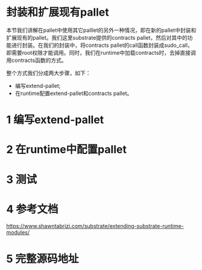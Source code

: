 # 封装和扩展现有pallet


本节我们讲解在pallet中使用其它palllet的另外一种情况，即在新的pallet中封装和扩展现有的pallet。我们这里substrate提供的contracts pallet，然后对其中的功能进行封装。在我们的封装中，将contracts pallet的call函数封装成sudo_call，即需要root权限才能调用。同时，我们在runtime中加载contracts时，去掉直接调用contracts函数的方式。

整个方式我们分成两大步骤，如下：

* 编写extend-pallet;
* 在runtime配置extend-pallet和contracts pallet。

# 1 编写extend-pallet

# 2 在runtime中配置pallet

# 3 测试


# 4 参考文档

https://www.shawntabrizi.com/substrate/extending-substrate-runtime-modules/

# 5 完整源码地址
